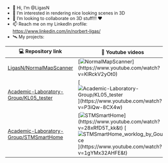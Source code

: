 - 👋 Hi, I’m @LigasN
- 👀 I’m interested in rendering nice looking scenes in 3D
- 💞️ I’m looking to collaborate on 3D stuff!!! ❤️
- 📫 Reach me on my LinkedIn profile: https://www.linkedin.com/in/norbert-ligas/
- 🛰️ My projects:

| 💻 Repository link | 🎥 Youtube videos |
| ------------------ | ------------------ | 
| [LigasN/NormalMapScanner](https://github.com/LigasN/NormalMapScanner) | [![NormalMapScanner](https://user-images.githubusercontent.com/48071430/211201232-3d616aa1-d344-4a9b-bb5e-3b953e3a9bd4.gif "https://www.youtube.com/watch?v=KlRckV2yOt0")](https://www.youtube.com/watch?v=KlRckV2yOt0) |
| [Academic-Laboratory-Group/KL05_tester](https://github.com/Academic-Laboratory-Group/KL05_tester) | [![Academic-Laboratory-Group/KL05_tester](https://user-images.githubusercontent.com/48071430/210187395-91937c01-7dfe-48f0-aa07-15e2960acc97.gif "https://www.youtube.com/watch?v=P3iQw-8CX4w")](https://www.youtube.com/watch?v=P3iQw-8CX4w) |
| [Academic-Laboratory-Group/STMSmartHome](https://github.com/Academic-Laboratory-Group/STMSmartHome) | [![STMSmartHome]( https://user-images.githubusercontent.com/48071430/210187482-7f1c3aeb-dfc8-4316-9f08-946b3e5e6635.gif "https://www.youtube.com/watch?v=28xRfD5T_kk&t")](https://www.youtube.com/watch?v=28xRfD5T_kk&t) [![STMSmartHome_worklog_by_Gource](https://user-images.githubusercontent.com/48071430/210187532-368957f7-13cf-42cc-b932-a7a3043e33fe.gif "https://www.youtube.com/watch?v=1gYMx32AHFE&t")](https://www.youtube.com/watch?v=1gYMx32AHFE&t) |
